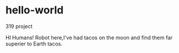 # hello-world
319 project

HI Humans!
Robot here,I've had tacos on the moon and find them far superier to Earth tacos.
